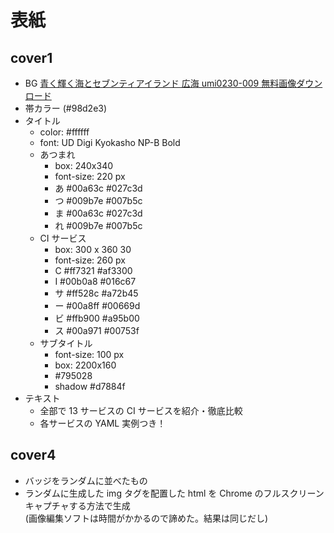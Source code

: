 # 表紙


## cover1

* BG
  [青く輝く海とセブンティアイランド 広海 umi0230-009 無料画像ダウンロード](https://pro-foto.jp/free/product_dl.php/cPath/21_25_33/products_id/4812)
* 帯カラー (#98d2e3)
* タイトル
  * color: #ffffff
  * font: UD Digi Kyokasho NP-B Bold
  * あつまれ
    * box: 240x340
    * font-size: 220 px
    * あ #00a63c #027c3d
    * つ #009b7e #007b5c
    * ま #00a63c #027c3d
    * れ #009b7e #007b5c
  * CI サービス
    * box: 300 x 360 30
    * font-size: 260 px
    * C #ff7321 #af3300
    * I #00b0a8 #016c67
    * サ #ff528c #a72b45
    * ー #00a8ff #00669d
    * ビ #ffb900 #a95b00
    * ス #00a971 #00753f
  * サブタイトル
    * font-size: 100 px
    * box: 2200x160
    * #795028
    * shadow #d7884f
* テキスト
  * 全部で 13 サービスの CI サービスを紹介・徹底比較
  * 各サービスの YAML 実例つき！

## cover4

* バッジをランダムに並べたもの
* ランダムに生成した img タグを配置した html を Chrome のフルスクリーンキャプチャする方法で生成  
(画像編集ソフトは時間がかかるので諦めた。結果は同じだし)
